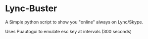 # Lync-Buster
A Simple python script to show you "online" always on Lync/Skype.


Uses Puautogui to emulate esc key at intervals (300 seconds)